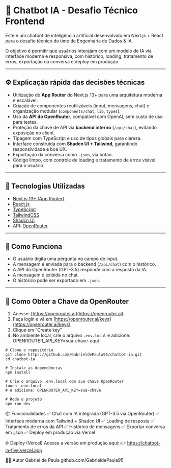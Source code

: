 # 🤖 Chatbot IA - Desafio Técnico Frontend

Este é um chatbot de inteligência artificial desenvolvido em Next.js + React para o desafio técnico do time de Engenharia de Dados & IA.

O objetivo é permitir que usuários interajam com um modelo de IA via interface moderna e responsiva, com histórico, loading, tratamento de erros, exportação da conversa e deploy em produção.

---

## ⚙️ Explicação rápida das decisões técnicas

- Utilização do **App Router** do Next.js 13+ para uma arquitetura moderna e escalável.
- Criação de componentes reutilizáveis (input, mensagens, chat) e organização modular (`components/chat`, `lib`, `types`).
- Uso da **API do OpenRouter**, compatível com OpenAI, sem custo de uso para testes.
- Proteção da chave de API via **backend interno** (`/api/chat`), evitando exposição no client.
- Tipagem com TypeScript e uso de tipos globais para clareza.
- Interface construída com **Shadcn UI + Tailwind**, garantindo responsividade e boa UX.
- Exportação da conversa como `.json`, via botão.
- Código limpo, com controle de loading e tratamento de erros visível para o usuário.

---

## 🚀 Tecnologias Utilizadas

- [Next.js 13+ (App Router)](https://nextjs.org)
- [React.js](https://reactjs.org)
- [TypeScript](https://www.typescriptlang.org/)
- [TailwindCSS](https://tailwindcss.com)
- [Shadcn UI](https://ui.shadcn.com)
- API: [OpenRouter](https://openrouter.ai)

---

## 🧠 Como Funciona

- O usuário digita uma pergunta no campo de input.
- A mensagem é enviada para o backend (`/api/chat`) com o histórico.
- A API do OpenRouter (GPT-3.5) responde com a resposta da IA.
- A mensagem é exibida no chat.
- O histórico pode ser exportado em `.json`.

---

## 🔐 Como Obter a Chave da OpenRouter

1. Acesse: [https://openrouter.ai](https://openrouter.ai)
2. Faça login e vá em [https://openrouter.ai/keys](https://openrouter.ai/keys)
3. Clique em “Create key”
4. No ambiente local, crie o arquivo `.env.local` e adicione: OPENROUTER_API_KEY=sua-chave-aqui

```
# Clone o repositório
git clone https://github.com/GabrieldePaula95/chatbot-ia.git
cd chatbot-ia

# Instale as dependências
npm install

# Crie o arquivo .env.local com sua chave OpenRouter
touch .env.local
# e adicione: OPENROUTER_API_KEY=sua-chave

# Rode o projeto
npm run dev
```

📦 Funcionalidades
✅ Chat com IA integrada (GPT-3.5 via OpenRouter)
✅ Interface moderna com Tailwind + Shadcn UI
✅ Loading de resposta
✅ Tratamento de erros da API
✅ Histórico de mensagens
✅ Exportar conversa em .json
✅ Deploy em produção via Vercel

🌐 Deploy (Vercel)
Acesse a versão em produção aqui:
👉 https://chatbot-ia-five.vercel.app

👨‍💻 Autor
Gabriel de Paula
github.com/GabrieldePaula95

